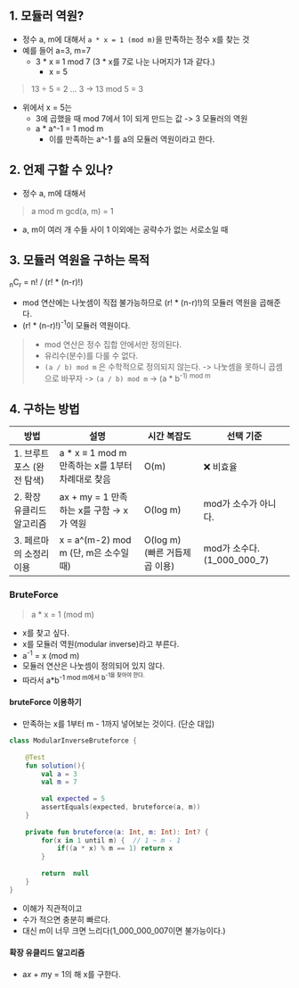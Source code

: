 ## 1. 모듈러 역원?
- 정수 a, m에 대해서 `a * x = 1 (mod m)`을 만족하는 정수 x를 찾는 것
- 예를 들어 a=3, m=7
	- 3 * x ≡ 1 mod 7 (3 * x를 7로 나눈 나머지가 1과 같다.)
		- x = 5

> 13 ÷ 5 = 2 ... 3
> -> 13 mod 5 = 3

- 위에서 x = 5는 
	- 3에 곱했을 때 mod 7에서 1이 되게 만드는 값 -> 3 모듈러의 역원
	- a * a^-1 = 1 mod m 
		- 이를 만족하는 a^-1 를 a의 모듈러 역원이라고 한다.

## 2. 언제 구할 수 있나?
- 정수 a, m에 대해서 
> a mod m 
> gcd(a, m) = 1

- a, m이 여러 개 수들 사이 1 이외에는 공략수가 없는 서로소일 때

## 3. 모듈러 역원을 구하는 목적

<sub>n</sub>C<sub>r</sub> = n! / (r! * (n-r)!)

- mod 연산에는 나눗셈이 직접 불가능하므로 (r! * (n-r)!)의 모듈러 역원을 곱해준다.
- (r! * (n-r)!)<sup>-1</sup>이 모듈러 역원이다.

> -  mod 연산은 정수 집합 안에서만 정의된다.
> -  유리수(분수)를 다룰 수 없다.
> -  `(a / b) mod m` 은 수학적으로 정의되지 않는다.
> -> 나눗셈을 못하니 곱셈으로 바꾸자
> -> `(a / b) mod m` -> (a * b<sup>-1</sub>) mod m

## 4. 구하는 방법

| **방법**           | **설명**                              | **시간 복잡도**            | 선택 기준                  |
| ---------------- | ----------------------------------- | --------------------- | ---------------------- |
| 1. 브루트포스 (완전 탐색) | a * x ≡ 1 mod m 만족하는 x를 1부터 차례대로 찾음 | O(m)                  | ❌ 비효율                  |
| 2. 확장 유클리드 알고리즘  | ax + my = 1 만족하는 x를 구함 → x가 역원      | O(log m)              | mod가 소수가 아니다.          |
| 3. 페르마의 소정리 이용   | x = a^(m-2) mod m (단, m은 소수일 때)     | O(log m) (빠른 거듭제곱 이용) | mod가 소수다.(1_000_000_7) |


### BruteForce

> a * x = 1 (mod m)

- x를 찾고 싶다.
- x를 모듈러 역원(modular inverse)라고 부른다. 
- a<sup>-1</sup> = x (mod m)
- 모듈러 연산은 나눗셈이 정의되어 있지 않다.
- 따라서 a*b<sup>-1</sub> mod m에서 b<sup>-1</sub>을 찾아야 한다.

#### bruteForce 이용하기
- 만족하는 x를 1부터 m - 1까지 넣어보는 것이다. (단순 대입)
```kotlin
class ModularInverseBruteforce {  
  
    @Test  
    fun solution(){  
        val a = 3  
        val m = 7  
  
        val expected = 5  
        assertEquals(expected, bruteforce(a, m))  
    }  
  
    private fun bruteforce(a: Int, m: Int): Int? {  
        for(x in 1 until m) {  // 1 ~ m - 1
            if((a * x) % m == 1) return x  
        }  
  
        return  null  
    }  
}
```
- 이해가 직관적이고
- 수가 적으면 충분히 빠르다.
- 대신 m이 너무 크면 느리다(1_000_000_007이면 불가능이다.)

#### 확장 유클리드 알고리즘
- a*x + m*y = 1의 해 x를 구한다.